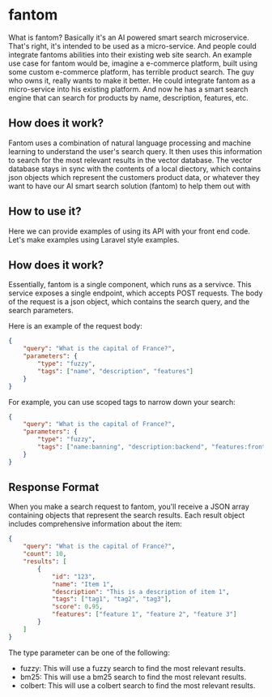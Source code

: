 # fantom

What is fantom? Basically it's an AI powered smart search microservice. That's right, it's intended to be used as a micro-service. And people could integrate fantoms abilities into their existing web site search. An example use case for fantom would be, imagine a e-commerce platform, built using some custom e-commerce platform, has terrible product search. The guy who owns it, really wants to make it better. He could integrate fantom as a micro-service into his existing platform. And now he has a smart search engine that can search for products by name, description, features, etc. 

## How does it work? 

Fantom uses a combination of natural language processing and machine learning to understand the user's search query. It then uses this information to search for the most relevant results in the vector database. The vector database stays in sync with the contents of a local diectory, which contains json objects which represent the customers product data, or whatever they want to have our AI smart search solution (fantom) to help them out with

## How to use it?

Here we can provide examples of using its API with your front end code. Let's make examples using Laravel style examples.

## How does it work?

Essentially, fantom is a single component, which runs as a servivce. This service exposes a single endpoint, which accepts POST requests. The body of the request is a json object, which contains the search query, and the search parameters.

Here is an example of the request body:

```json
{
    "query": "What is the capital of France?",
    "parameters": {
        "type": "fuzzy",
        "tags": ["name", "description", "features"]
    }
}
```
For example, you can use scoped tags to narrow down your search:

```json
{
    "query": "What is the capital of France?",
    "parameters": {
        "type": "fuzzy",
        "tags": ["name:banning", "description:backend", "features:frontend"]
    }
}
```

## Response Format

When you make a search request to fantom, you'll receive a JSON array containing objects that represent the search results. Each result object includes comprehensive information about the item:

```json
{
    "query": "What is the capital of France?",
    "count": 10,
    "results": [
        {
            "id": "123",
            "name": "Item 1",
            "description": "This is a description of item 1",
            "tags": ["tag1", "tag2", "tag3"],
            "score": 0.95,
            "features": ["feature 1", "feature 2", "feature 3"]
        }
    ]
}
``` 

The type parameter can be one of the following:

- fuzzy: This will use a fuzzy search to find the most relevant results.
- bm25: This will use a bm25 search to find the most relevant results.
- colbert: This will use a colbert search to find the most relevant results.
